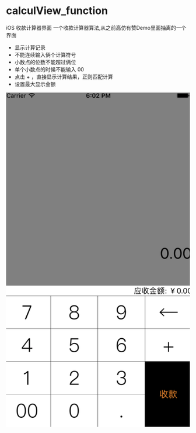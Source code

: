# calculView_function
iOS 收款计算器界面
一个收款计算器算法,从之前高仿有赞Demo里面抽离的一个界面


* 显示计算记录
* 不能连续输入俩个计算符号
* 小数点的位数不能超过俩位
* 单个小数点的时候不能输入  00
* 点击 + ，直接显示计算结果，正则匹配计算
* 设置最大显示金额


![image](https://github.com/L-vinCent/calculView_function/blob/master/%E5%B1%8F%E5%B9%95%E5%BF%AB%E7%85%A7%202017-05-19%20%E4%B8%8B%E5%8D%886.02.00.png)
